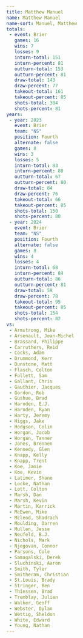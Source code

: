 ```yaml
---
title: Matthew Manuel
name: Matthew Manuel
name-sort: Manuel, Matthew
totals:
 - event: Brier
   games: 16
   wins: 7
   losses: 9
   inturn-total: 151
   inturn-percent: 81
   outturn-total: 153
   outturn-percent: 81
   draw-total: 143
   draw-percent: 77
   takeout-total: 161
   takeout-percent: 85
   shots-total: 304
   shots-percent: 81
years:
 - year: 2023
   event: Brier
   team: "NS"
   position: Fourth
   alternate: false
   games: 8
   wins: 3
   losses: 5
   inturn-total: 83
   inturn-percent: 80
   outturn-total: 67
   outturn-percent: 80
   draw-total: 84
   draw-percent: 76
   takeout-total: 66
   takeout-percent: 85
   shots-total: 150
   shots-percent: 80
 - year: 2024
   event: Brier
   team: "NS"
   position: Fourth
   alternate: false
   games: 8
   wins: 4
   losses: 4
   inturn-total: 68
   inturn-percent: 84
   outturn-total: 86
   outturn-percent: 81
   draw-total: 59
   draw-percent: 78
   takeout-total: 95
   takeout-percent: 85
   shots-total: 154
   shots-percent: 82
vs:
 - Armstrong, Mike
 - Arsenault, Jean-Michel
 - Brassard, Philippe
 - Carruthers, Reid
 - Cocks, Adam
 - Drummond, Kerr
 - Dunstone, Matt
 - Flasch, Colton
 - Follett, Sam
 - Gallant, Chris
 - Gauthier, Jacques
 - Gordon, Rob
 - Gushue, Brad
 - Harnden, E.J.
 - Harnden, Ryan
 - Harty, Jeremy
 - Higgs, Jake
 - Hodgson, Colin
 - Horgan, Jacob
 - Horgan, Tanner
 - Jones, Brennen
 - Kennedy, Glen
 - Knapp, Kelly
 - Knapp, Trent
 - Koe, Jamie
 - Koe, Kevin
 - Latimer, Shane
 - Locke, Nathan
 - Lott, Colton
 - Marsh, Dan
 - Marsh, Kevin
 - Martin, Karrick
 - McEwen, Mike
 - Mcleod, Shadrach
 - Moulding, Darren
 - Mullen, Jesse
 - Neufeld, B.J.
 - Nichols, Mark
 - Njegovan, Connor
 - Parsons, Cole
 - Samagalski, Derek
 - Sluchinski, Aaron
 - Smith, Tyler
 - Smitheram, Christian
 - St.Louis, Brady
 - Stringer, Ben
 - Thiessen, Brad
 - Tremblay, Julien
 - Walker, Geoff
 - Webster, Dylan
 - Wettig, Sheldon
 - White, Edward
 - Young, Nathan
---
```

